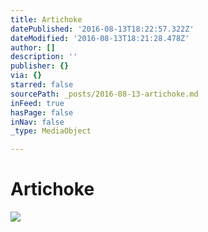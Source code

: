 ```yaml
---
title: Artichoke
datePublished: '2016-08-13T18:22:57.322Z'
dateModified: '2016-08-13T18:21:28.478Z'
author: []
description: ''
publisher: {}
via: {}
starred: false
sourcePath: _posts/2016-08-13-artichoke.md
inFeed: true
hasPage: false
inNav: false
_type: MediaObject

---
```

# Artichoke
![](https://the-grid-user-content.s3-us-west-2.amazonaws.com/6eab4949-41d6-4ee7-8e5b-cc13d5269457.jpg)
